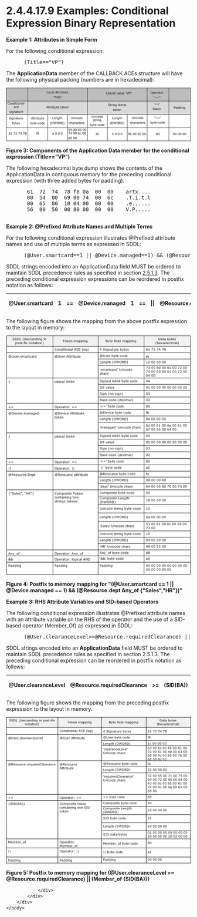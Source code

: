 <html dir="LTR" xmlns:mshelp="http://msdn.microsoft.com/mshelp" xmlns:ddue="http://ddue.schemas.microsoft.com/authoring/2003/5" xmlns:xlink="http://www.w3.org/1999/xlink" xmlns:tool="http://www.microsoft.com/tooltip">
    <head>
        <meta http-equiv="Content-Type" content="text/html; CHARSET=utf-8"></meta>
        <meta name="save" content="history"></meta>
        <title>2.4.4.17.9 Examples: Conditional Expression Binary Representation</title>
        <xml>
            <mshelp:toctitle title="2.4.4.17.9 Examples: Conditional Expression Binary Representation"></mshelp:toctitle>
            <mshelp:rltitle title="[MS-DTYP]: Examples: Conditional Expression Binary Representation"></mshelp:rltitle>
            <mshelp:keyword index="A" term="177edae9-0971-400d-8bee-39d0c48c2e8a"></mshelp:keyword>
            <mshelp:attr name="DCSext.ContentType" value="open specification"></mshelp:attr>
            <mshelp:attr name="AssetID" value="177edae9-0971-400d-8bee-39d0c48c2e8a"></mshelp:attr>
            <mshelp:attr name="TopicType" value="kbRef"></mshelp:attr>
            <mshelp:attr name="DCSext.Title" value="[MS-DTYP]: Examples: Conditional Expression Binary Representation" />
        </xml>
    </head>
    <body>
        <div id="header">
            <h1 class="heading">2.4.4.17.9 Examples: Conditional Expression Binary Representation</h1>
        </div>
        <div id="mainSection">
            <div id="mainBody">
                <div id="allHistory" class="saveHistory"></div>
                <div id="sectionSection0" class="section" name="collapseableSection">
                    

<p><b>Example 1: Attributes in Simple Form</b></p>

<p>For the following conditional expression:</p>

<dl>
<dd>
<div><pre> (Title==&quot;VP&quot;)
</pre></div>
</dd></dl>

<p>The <b>ApplicationData</b> member of the CALLBACK ACEs
structure will have the following physical packing (numbers are in
hexadecimal):</p>

<p><img id="MS-DTYP_picta7b6731c-f88e-c8c5-7f7a-3e563e05c11b.png" src="MS-DTYP_files/image003.png" alt="Components of the Application Data member for the conditional expression (Title==&quot;VP&quot;)" title="Components of the Application Data member for the conditional expression (Title==&quot;VP&quot;)"></p>

<p><b>Figure 3: Components of the Application Data member for the
conditional expression (Title==&quot;VP&quot;)</b></p>

<p>The following hexadecimal byte dump shows the contents of
the ApplicationData in contiguous memory for the preceding conditional
expression (with three added bytes for padding).</p>

<dl>
<dd>
<div><pre>  61  72  74  78 f8 0a  00  00    artx....
  00  54  00  69 00 74  00  6c    .T.i.t.l
  00  65  00  10 04 00  00  00    .e......
  56  00  50  00 80 00  00  00    V.P.....
  
</pre></div>
</dd></dl>

<p><b>Example 2: @Prefixed Attribute Names and Multiple Terms</b></p>

<p>For the following conditional expression illustrates
@Prefixed attribute names and use of multiple terms as expressed in SDDL:</p>

<dl>
<dd>
<div><pre> (@User.smartcard==1 || @Device.managed==1) &amp;&amp; (@Resource.dept Any_of{&quot;Sales&quot;,&quot;HR&quot;})
</pre></div>
</dd></dl>

<p>SDDL strings encoded into an ApplicationData field MUST be
ordered to maintain SDDL precedence rules as specified in section <a href="d1a8392f-3f54-4fea-8233-44ede9eb198c.md">2.5.1.3</a>. The preceding
conditional expression expressions can be reordered in postfix notation as
follows:</p>

<table>
 <thead>
  <tr>
   <th>
   <p>@User.smartcard</p>
   </th>
   <th>
   <p>1</p>
   </th>
   <th>
   <p>==</p>
   </th>
   <th>
   <p>@Device.managed</p>
   </th>
   <th>
   <p>1</p>
   </th>
   <th>
   <p>==</p>
   </th>
   <th>
   <p>||</p>
   </th>
   <th>
   <p>@Resource.dept</p>
   </th>
   <th>
   <p>{Sales,HR}</p>
   </th>
   <th>
   <p>Any_of</p>
   </th>
   <th>
   <p>&amp;&amp;</p>
   </th>
  </tr>
 </thead>
</table>

<p>The following figure shows the mapping from the above
postfix expression to the layout in memory:</p>

<p><img id="MS-DTYP_pictec8ed6d0-069e-b9c6-6050-2fc6d13b7826.png" src="MS-DTYP_files/image004.png" alt="Postfix to memory mapping for &quot;(@User.smartcard == 1 || @Device.managed == 1) &amp;&amp; (@Resource.dept Any_of {&quot;Sales&quot;,&quot;HR&quot;})&quot;" title="Postfix to memory mapping for &quot;(@User.smartcard == 1 || @Device.managed == 1) &amp;&amp; (@Resource.dept Any_of {&quot;Sales&quot;,&quot;HR&quot;})&quot;"></p>

<p><b>Figure 4: Postfix to memory mapping for
&quot;(@User.smartcard == 1 || @Device.managed == 1) &amp;&amp; (@Resource.dept
Any_of {&quot;Sales&quot;,&quot;HR&quot;})&quot;</b></p>

<p><b>Example 3: RHS Attribute Variables and SID-based
Operators</b></p>

<p>The following conditional expression illustrates @Prefixed
attribute names with an attribute variable on the RHS of the operator and the
use of a SID-based operator (Member_Of) as expressed in SDDL:</p>

<dl>
<dd>
<div><pre> (@User.clearanceLevel&gt;=@Resource.requiredClearance) || (Member_of{SID(BA)})
</pre></div>
</dd></dl>

<p>SDDL strings encoded into an <b>ApplicationData</b> field
MUST be ordered to maintain SDDL precedence rules as specified in section
2.5.1.3. The preceding conditional expression can be reordered in postfix
notation as follows:</p>

<table>
 <thead>
  <tr>
   <th>
   <p>@User.clearanceLevel</p>
   </th>
   <th>
   <p>@Resource.requiredClearance</p>
   </th>
   <th>
   <p>&gt;=</p>
   </th>
   <th>
   <p>{SID(BA)}</p>
   </th>
   <th>
   <p>Member_of</p>
   </th>
   <th>
   <p>||</p>
   </th>
  </tr>
 </thead>
</table>

<p>The following figure shows the mapping from the preceding
postfix expression to the layout in memory.</p>

<p><img id="MS-DTYP_pict79d8f1f9-38ab-20fe-e93f-cd6b16e8714f.png" src="MS-DTYP_files/image005.png" alt="Postfix to memory mapping for (@User.clearanceLevel &gt;= @Resource.requiredClearance) || (Member_of {SID(BA)})" title="Postfix to memory mapping for (@User.clearanceLevel &gt;= @Resource.requiredClearance) || (Member_of {SID(BA)})"></p>

<p><b>Figure 5: Postfix to memory mapping for
(@User.clearanceLevel &gt;= @Resource.requiredClearance) || (Member_of
{SID(BA)})</b></p>


                </div>
            </div>
        </div>
    </body>
</html>